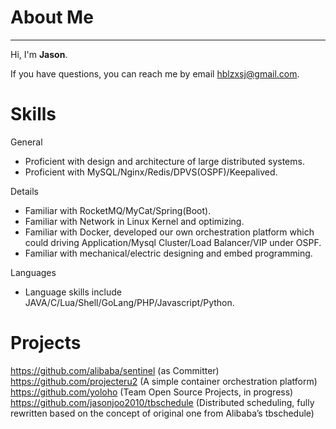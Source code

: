 # About Me

---------

Hi, I'm **Jason**.

If you have questions, you can reach me by email <hblzxsj@gmail.com>.

# Skills
General

* Proficient with design and architecture of large distributed systems.
* Proficient with MySQL/Nginx/Redis/DPVS(OSPF)/Keepalived.

Details

* Familiar with RocketMQ/MyCat/Spring(Boot).
* Familiar with Network in Linux Kernel and optimizing.
* Familiar with Docker, developed our own orchestration platform which could driving Application/Mysql Cluster/Load Balancer/VIP under OSPF.
* Familiar with mechanical/electric designing and embed programming.

Languages

* Language skills include JAVA/C/Lua/Shell/GoLang/PHP/Javascript/Python.

# Projects
https://github.com/alibaba/sentinel (as Committer)  
https://github.com/projecteru2 (A simple container orchestration platform)  
https://github.com/yoloho (Team Open Source Projects, in progress)  
https://github.com/jasonjoo2010/tbschedule (Distributed scheduling, fully rewritten based on the concept of original one from Alibaba’s tbschedule) 



